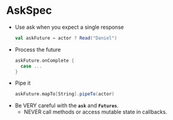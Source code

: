 # AskSpec

 - Use ask when you expect a single response
   ```scala
   val askFuture = actor ? Read("Daniel")
   ```
 - Process the future
   ```scala
   askFuture.onComplete {
     case ...
   }
   ```
 - Pipe it
   ```scala
   askFuture.mapTo[String].pipeTo(actor)
   ```
 - Be VERY careful with the **`ask`** and **`Futures`**.
   - NEVER call methods or access mutable state in callbacks.